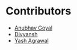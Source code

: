 # Contributors

<!-- prettier-ignore-start -->

- [Anubhav Goyal](https://github.com/Anubhav-Goyal01)
- [Divyansh](https://github.com/Divyansh3021)
- [Yash Agrawal](https://github.com/ag-yash)

